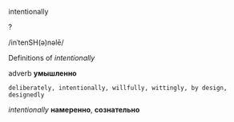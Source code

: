 intentionally

?

/inˈtenSH(ə)nəlē/

Definitions of _intentionally_

adverb
**умышленно**

    deliberately, intentionally, willfully, wittingly, by design, designedly

_intentionally_
**намеренно**, **сознательно**